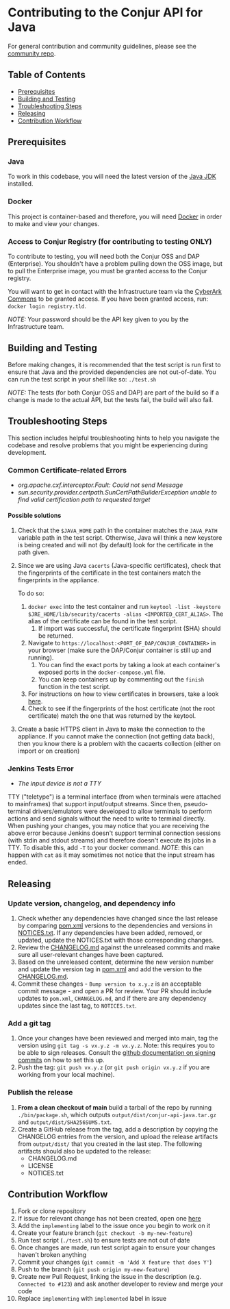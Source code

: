 # Contributing to the Conjur API for Java

For general contribution and community guidelines, please see the [community repo](https://github.com/cyberark/community).

## Table of Contents
- [Prerequisites](#prerequisites)
- [Building and Testing](#building-and-testing)
- [Troubleshooting Steps](#troubleshooting-steps)
- [Releasing](#releasing)
- [Contribution Workflow](#contribution-workflow)

## Prerequisites
### Java
To work in this codebase, you will need the latest version of the [Java JDK](https://www.oracle.com/technetwork/java/javase/downloads/jdk8-downloads-2133151.html) installed.

### Docker
This project is container-based and therefore, you will need [Docker](https://hub.docker.com/) in order to make and view your changes.

### Access to Conjur Registry (for contributing to testing ONLY)
To contribute to testing, you will need both the Conjur OSS and DAP (Enterprise). You shouldn't have a problem pulling down the OSS image, but to pull the Enterprise image, you must be granted access to the Conjur registry.

You will want to get in contact with the Infrastructure team via the [CyberArk Commons](https://discuss.cyberarkcommons.org/) to be granted access. If you have been granted access, run: `docker login registry.tld`.
 
_NOTE:_ Your password should be the API key given to you by the Infrastructure team.
 

## Building and Testing
Before making changes, it is recommended that the test script is run first to ensure that Java and the provided dependencies are not out-of-date.
You can run the test script in your shell like so:
`./test.sh`

_NOTE:_ The tests (for both Conjur OSS and DAP) are part of the build so if a change is made to the actual API, but the tests fail, the build will also fail.

## Troubleshooting Steps
This section includes helpful troubleshooting hints to help you navigate the codebase and resolve problems that you might be experiencing during development.

### Common Certificate-related Errors
- _org.apache.cxf.interceptor.Fault: Could not send Message_ 
- _sun.security.provider.certpath.SunCertPathBuilderException unable to find valid certification path to requested target_

#### Possible solutions
1. Check that the `$JAVA_HOME` path in the container matches the `JAVA_PATH` variable path in the test script. Otherwise, Java will think a new keystore is being created and will not (by default) look for the certificate in the path given.
2. Since we are using Java `cacerts` (Java-specific certificates), check that the fingerprints of the certificate in the test containers match the fingerprints in the appliance.
    
    To do so: 
    1. `docker exec` into the test container and run `keytool -list -keystore $JRE_HOME/lib/security/cacerts -alias <IMPORTED_CERT_ALIAS>`. The alias of the certificate can be found in the test script.
        1. If import was successful, the certificate fingerprint (SHA) should be returned.
    2. Navigate to `https://localhost:<PORT_OF_DAP/CONJUR_CONTAINER>` in your browser (make sure the DAP/Conjur container is still up and running). 
        1. You can find the exact ports by taking a look at each container's exposed ports in the `docker-compose.yml` file. 
        2. You can keep containers up by commenting out the `finish` function in the test script.
    3. For instructions on how to view certificates in browsers, take a look [here](https://www.globalsign.com/en/blog/how-to-view-ssl-certificate-details/).
    4. Check to see if the fingerprints of the host certificate (not the root certificate) match the one that was returned by the keytool.

3. Create a basic HTTPS client in Java to make the connection to the appliance. If you cannot make the connection (not getting data back), then you know there is a problem with the cacaerts collection (either on import or on creation)

### Jenkins Tests Error
- _The input device is not a TTY_

TTY ("teletype") is a terminal interface (from when terminals were attached to mainframes) that support input/output streams. Since then, pseudo-terminal drivers/emulators were developed to allow terminals to perform actions and send signals without the need to write to terminal directly. When pushing your changes, you may notice that you are receiving the above error because Jenkins doesn't support terminal connection sessions (with stdin and stdout streams) and therefore doesn't execute its jobs in a TTY. To disable this, add `-T` to your docker command.
    _NOTE_: this can happen with `cat` as it may sometimes not notice that the input stream has ended.

## Releasing

### Update version, changelog, and dependency info
1. Check whether any dependencies have changed since the last release by
   comparing [pom.xml](pom.xml) versions to the dependencies and versions in
   [NOTICES.txt](NOTICES.txt). If any dependencies have been added, removed, or
   updated, update the NOTICES.txt with those corresponding changes.
1. Review the [CHANGELOG.md](CHANGELOG.md) against the unreleased commits and
   make sure all user-relevant changes have been captured.
1. Based on the unreleased content, determine the new version number and update
   the version tag in [pom.xml](pom.xml) and add the version to the
   [CHANGELOG.md](CHANGELOG.md).
1. Commit these changes - `Bump version to x.y.z` is an acceptable commit
   message - and open a PR for review. Your PR should include updates to
   `pom.xml`, `CHANGELOG.md`, and if there are any dependency updates since
   the last tag, to `NOTICES.txt`.

### Add a git tag
1. Once your changes have been reviewed and merged into main, tag the version
   using `git tag -s vx.y.z -m vx.y.z`. Note: this requires you to be able to
   sign releases. Consult the [github documentation on signing commits](https://help.github.com/articles/signing-commits-with-gpg/)
   on how to set this up.
1. Push the tag: `git push vx.y.z` (or `git push origin vx.y.z` if you are working
   from your local machine).

### Publish the release
1. **From a clean checkout of main** build a tarball of the repo by running
   `./bin/package.sh`, which outputs `output/dist/conjur-api-java.tar.gz` and
   `output/dist/SHA256SUMS.txt`.
1. Create a GitHub release from the tag, add a description by copying the
   CHANGELOG entries from the version, and upload the release artifacts from
   `output/dist/` that you created in the last step. The following artifacts
   should also be updated to the release:
   - CHANGELOG.md
   - LICENSE
   - NOTICES.txt

## Contribution Workflow
1. Fork or clone repository
2. If issue for relevant change has not been created, open one [here](https://github.com/cyberark/conjur-api-java/issues)
3. Add the `implementing` label to the issue once you begin to work on it 
4. Create your feature branch (`git checkout -b my-new-feature`)
5. Run test script (`./test.sh`) to ensure tests are not out of date
5. Once changes are made, run test script again to ensure your changes haven't broken anything
6. Commit your changes (`git commit -m 'Add X feature that does Y'`)
7. Push to the branch (`git push origin my-new-feature`)
8. Create new Pull Request, linking the issue in the description (e.g. `Connected to #123`) and ask another developer to review and merge your code
9. Replace `implementing` with `implemented` label in issue
